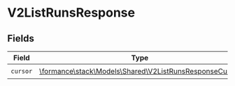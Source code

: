 # V2ListRunsResponse


## Fields

| Field                                                                                                     | Type                                                                                                      | Required                                                                                                  | Description                                                                                               |
| --------------------------------------------------------------------------------------------------------- | --------------------------------------------------------------------------------------------------------- | --------------------------------------------------------------------------------------------------------- | --------------------------------------------------------------------------------------------------------- |
| `cursor`                                                                                                  | [\formance\stack\Models\Shared\V2ListRunsResponseCursor](../../Models/Shared/V2ListRunsResponseCursor.md) | :heavy_check_mark:                                                                                        | N/A                                                                                                       |
